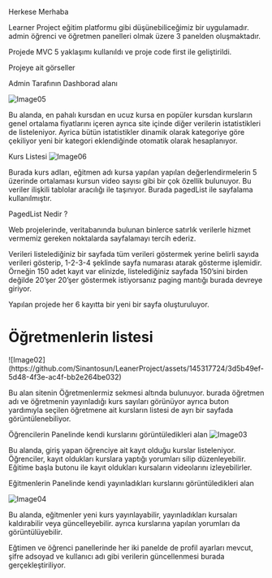 Herkese Merhaba

Learner Project eğitim platformu gibi düşünebiliceğimiz bir uygulamadır. admin öğrenci ve öğretmen panelleri olmak üzere 3 panelden oluşmaktadır.

Projede MVC 5 yaklaşımı kullanıldı ve proje code first ile geliştirildi.


Projeye ait görseller

Admin Tarafının Dashborad alanı 

![Image05](https://github.com/Sinantosun/LeanerProject/assets/145317724/13751ca3-08a9-4c9a-8af5-68d24ae6722b)

Bu alanda, en pahalı kursdan en ucuz kursa en popüler kursdan kursların genel ortalama fiyatlarını içeren ayrıca site içinde diğer verilerin istatistikleri de listeleniyor.
Ayrica bütün istatistikler dinamik olarak kategoriye göre çekiliyor yeni bir kategori eklendiğinde otomatik olarak hesaplanıyor.

Kurs Listesi
![Image06](https://github.com/Sinantosun/LeanerProject/assets/145317724/1ccbe867-fe71-4035-81bd-2ed0427fe347)

Burada kurs adları, eğitmen adı kursa yapılan yapılan değerlendirmelerin 5 üzerinde ortalaması kursun video sayısı gibi bir çok özellik bulunuyor. Bu veriler ilişkili tablolar aracılığı ile taşınıyor.
Burada pagedList ile sayfalama kullanılmıştır. 

PagedList Nedir ?

Web projelerinde, veritabanında bulunan binlerce satırlık verilerle hizmet vermemiz gereken noktalarda sayfalamayı tercih ederiz.

Verileri listelediğiniz bir sayfada tüm verileri göstermek yerine belirli sayıda verileri gösterip, 1-2-3-4 şeklinde sayfa numarası atarak gösterme işlemidir.
Örneğin 150 adet kayıt var elinizde, listelediğiniz sayfada 150’sini birden değilde 20’şer 20’şer göstermek istiyorsanız paging mantığı burada devreye giriyor.

Yapılan projede her 6 kayıtta bir yeni bir sayfa oluşturuluyor.


<h1>Öğretmenlerin listesi</h1>
![Image02](https://github.com/Sinantosun/LeanerProject/assets/145317724/3d5b49ef-5d48-4f3e-ac4f-bb2e264be032)

Bu alan sitenin Öğretmenlermiz sekmesi altında bulunuyor.
burada öğretmen adı ve öğretmenin yayınladığı kurs sayıları görünüyor ayrıca buton yardımıyla seçilen öğretmene ait kursların listesi de ayrı bir sayfada görüntülenebiliyor.


Öğrencilerin Panelinde kendi kurslarını görüntüledikleri alan
![Image03](https://github.com/Sinantosun/LeanerProject/assets/145317724/b8f59bb6-8240-4db7-adae-16521e80f3c5)

Bu alanda, giriş yapan öğrenciye ait kayıt olduğu kurslar listeleniyor. 
Öğrenciler, kayıt oldukları kurslara yaptığı yorumları silip düzenleyebilir.
Eğitime başla butonu ile kayıt oldukları kursaların videolarını izleyebilirler.


Eğitmenlerin Panelinde kendi yayınladıkları kurslarını görüntüledikleri alan

![Image04](https://github.com/Sinantosun/LeanerProject/assets/145317724/33ddf936-adc3-4e84-b3b2-64a24824bc03)

Bu alanda, eğitmenler yeni kurs yayınlayabilir, yayınladıkları kursaları kaldırabilir veya güncelleyebilir.
ayrıca kurslarına yapılan yorumları da görüntülüyebilir.


Eğtimen ve öğrenci panellerinde her iki panelde de profil ayarları mevcut, şifre adsoyad ve kullanıcı adı gibi verilerin güncellenmesi burada gerçekleştiriliyor.







